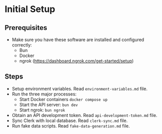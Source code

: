 # Initial Setup

## Prerequisites

- Make sure you have these software are installed and configured correctly:
  - Bun
  - Docker
  - ngrok (https://dashboard.ngrok.com/get-started/setup)

## Steps

- Setup environment variables. Read `environment-variables.md` file.
- Run the three major processes:
  - Start Docker containers `docker compose up`
  - Start the API server: `bun dev`
  - Start ngrok: `bun ngrok`
- Obtain an API development token. Read `api-development-token.md` file.
- Sync Clerk with local database. Read `clerk-sync.md` file.
- Run fake data scripts. Read `fake-data-generation.md` file.
